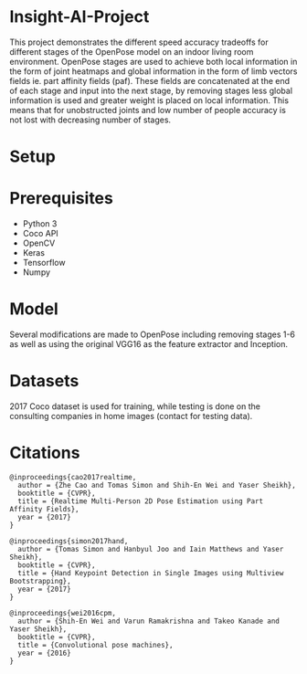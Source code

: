 # Insight-AI-Project
This project demonstrates the different speed accuracy tradeoffs for different stages of the OpenPose model on an indoor living room environment. OpenPose stages are used to achieve both local information in the form of joint heatmaps and global information in the form of limb vectors fields ie. part affinity fields (paf). These fields are concatenated at the end of each stage and input into the next stage, by removing stages less global information is used and greater weight is placed on local information. This means that for unobstructed joints and low number of people accuracy is not lost with decreasing number of stages.
# Setup
# Prerequisites
* Python 3
* Coco API
* OpenCV
* Keras
* Tensorflow
* Numpy

# Model
Several modifications are made to OpenPose including removing stages 1-6 as well as using the original VGG16 as the feature extractor and Inception.

# Datasets
2017 Coco dataset is used for training, while testing is done on the consulting companies in home images (contact for testing data). 

# Citations
```
@inproceedings{cao2017realtime,
  author = {Zhe Cao and Tomas Simon and Shih-En Wei and Yaser Sheikh},
  booktitle = {CVPR},
  title = {Realtime Multi-Person 2D Pose Estimation using Part Affinity Fields},
  year = {2017}
}

@inproceedings{simon2017hand,
  author = {Tomas Simon and Hanbyul Joo and Iain Matthews and Yaser Sheikh},
  booktitle = {CVPR},
  title = {Hand Keypoint Detection in Single Images using Multiview Bootstrapping},
  year = {2017}
}

@inproceedings{wei2016cpm,
  author = {Shih-En Wei and Varun Ramakrishna and Takeo Kanade and Yaser Sheikh},
  booktitle = {CVPR},
  title = {Convolutional pose machines},
  year = {2016}
}
```
